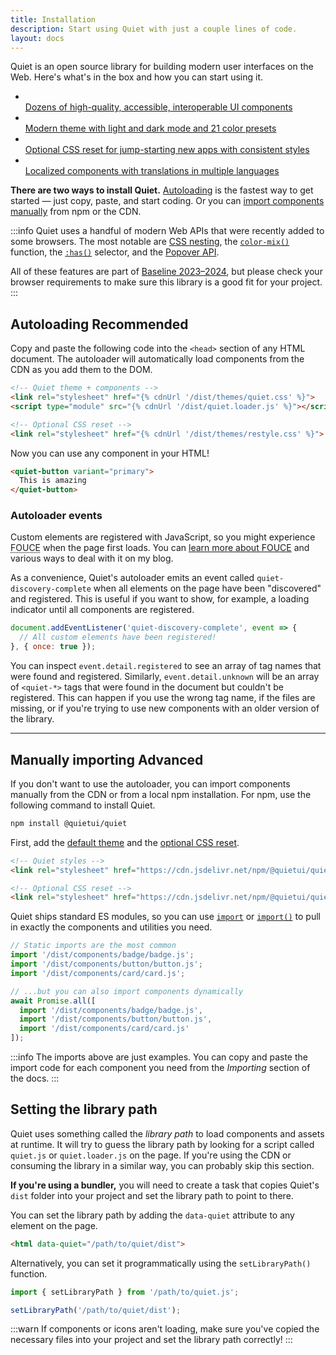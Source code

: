 ```yaml
---
title: Installation
description: Start using Quiet with just a couple lines of code.
layout: docs
---
```


Quiet is an open source library for building modern user interfaces on the Web. Here's what's in the box and how you can start using it.

<ul class="features-grid">
  <li>
    <a class="stretch" href="/docs/using-components">
      <quiet-icon name="packages" style="color: #b394f4;"></quiet-icon><br>
      Dozens of high-quality, accessible, interoperable UI components
    </a>
  </li>
  <li>
    <a class="stretch" href="/docs/theming">
      <quiet-icon name="palette" style="color: #e98d61;"></quiet-icon><br>
      Modern theme with light and dark mode and 21 color presets
    </a>
  </li>
  <li>
    <a class="stretch" href="/docs/restyle">
      <quiet-icon name="seedling" style="color: #7db664;"></quiet-icon><br>
      Optional CSS reset for jump-starting new apps with consistent styles
    </a>
  </li>
  <li>
    <a class="stretch" href="/docs/localization">
      <quiet-icon name="language" style="color: #58acf2;"></quiet-icon><br>
      Localized components with translations in multiple languages
    </a>
  </li>  
</ul>

**There are two ways to install Quiet.** [Autoloading](#autoloading) is the fastest way to get started — just copy, paste, and start coding. Or you can [import components manually](#manually-importing) from npm or the CDN.

:::info
Quiet uses a handful of modern Web APIs that were recently added to some browsers. The most notable are [CSS nesting](https://caniuse.com/css-nesting), the [`color-mix()`](https://caniuse.com/?search=color-mix) function, the [`:has()`](https://caniuse.com/css-has) selector, and the [Popover API](https://caniuse.com/mdn-api_htmlelement_showpopover).

All of these features are part of [Baseline 2023–2024](https://web.dev/baseline), but please check your browser requirements to make sure this library is a good fit for your project.
:::

## Autoloading <quiet-badge variant="constructive" data-no-outline data-no-anchor>Recommended</quiet-badge>

Copy and paste the following code into the `<head>` section of any HTML document. The autoloader will automatically load components from the CDN as you add them to the DOM.

```html
<!-- Quiet theme + components -->
<link rel="stylesheet" href="{% cdnUrl '/dist/themes/quiet.css' %}">
<script type="module" src="{% cdnUrl '/dist/quiet.loader.js' %}"></script>

<!-- Optional CSS reset -->
<link rel="stylesheet" href="{% cdnUrl '/dist/themes/restyle.css' %}">
```

Now you can use any component in your HTML!

```html {.example .no-buttons .flex-row}
<quiet-button variant="primary">
  This is amazing
</quiet-button>
```

### Autoloader events

Custom elements are registered with JavaScript, so you might experience <abbr title="Flash of undefined custom elements">FOUCE</abbr> when the page first loads. You can [learn more about FOUCE](https://www.abeautifulsite.net/posts/flash-of-undefined-custom-elements/) and various ways to deal with it on my blog.

As a convenience, Quiet's autoloader emits an event called `quiet-discovery-complete` when all elements on the page have been "discovered" and registered. This is useful if you want to show, for example, a loading indicator until all components are registered.

```js
document.addEventListener('quiet-discovery-complete', event => {
  // All custom elements have been registered!
}, { once: true });
```

You can inspect `event.detail.registered` to see an array of tag names that were found and registered. Similarly, `event.detail.unknown` will be an array of `<quiet-*>` tags that were found in the document but couldn't be registered. This can happen if you use the wrong tag name, if the files are missing, or if you're trying to use new components with an older version of the library.

---

## Manually importing <quiet-badge variant="destructive" data-no-outline data-no-anchor>Advanced</quiet-badge>

If you don't want to use the autoloader, you can import components manually from the CDN or from a local npm installation. For npm, use the following command to install Quiet.

```sh
npm install @quietui/quiet
```

First, add the [default theme](/docs/theming) and the [optional CSS reset](/docs/restyle).

```html
<!-- Quiet styles -->
<link rel="stylesheet" href="https://cdn.jsdelivr.net/npm/@quietui/quiet@1.0.0/dist/themes/quiet.css">

<!-- Optional CSS reset -->
<link rel="stylesheet" href="https://cdn.jsdelivr.net/npm/@quietui/quiet@1.0.0/dist/themes/restyle.css">
```

Quiet ships standard ES modules, so you can use [`import`](https://developer.mozilla.org/en-US/docs/Web/JavaScript/Reference/Statements/import) or [`import()`](https://developer.mozilla.org/en-US/docs/Web/JavaScript/Reference/Operators/import) to pull in exactly the components and utilities you need.

```js
// Static imports are the most common
import '/dist/components/badge/badge.js';
import '/dist/components/button/button.js';
import '/dist/components/card/card.js';

// ...but you can also import components dynamically
await Promise.all([
  import '/dist/components/badge/badge.js',
  import '/dist/components/button/button.js',
  import '/dist/components/card/card.js'
]);
```

:::info
The imports above are just examples. You can copy and paste the import code for each component you need from the _Importing_ section of the docs.
:::

## Setting the library path

Quiet uses something called the _library path_ to load components and assets at runtime. It will try to guess the library path by looking for a script called `quiet.js` or `quiet.loader.js` on the page. If you're using the CDN or consuming the library in a similar way, you can probably skip this section.

**If you're using a bundler,** you will need to create a task that copies Quiet's `dist` folder into your project and set the library path to point to there.

You can set the library path by adding the `data-quiet` attribute to any element on the page.

```html
<html data-quiet="/path/to/quiet/dist">
```

Alternatively, you can set it programmatically using the `setLibraryPath()` function.

```js
import { setLibraryPath } from '/path/to/quiet.js';

setLibraryPath('/path/to/quiet/dist');
```

:::warn
If components or icons aren't loading, make sure you've copied the necessary files into your project and set the library path correctly!
:::
